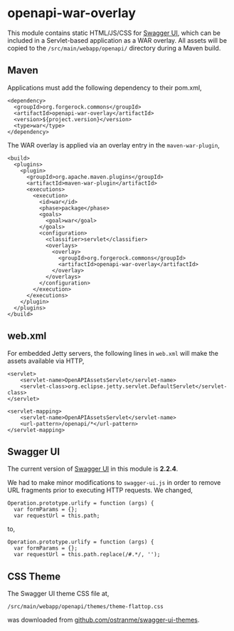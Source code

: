 # openapi-war-overlay

This module contains static HTML/JS/CSS for
[Swagger UI](https://github.com/swagger-api/swagger-ui), which can be included
in a Servlet-based application as a WAR overlay. All assets will be copied to
the `/src/main/webapp/openapi/` directory during a Maven build.

## Maven

Applications must add the following dependency to their pom.xml,

```
<dependency>
  <groupId>org.forgerock.commons</groupId>
  <artifactId>openapi-war-overlay</artifactId>
  <version>${project.version}</version>
  <type>war</type>
</dependency>
```

The WAR overlay is applied via an overlay entry in the `maven-war-plugin`,

```
<build>
  <plugins>
    <plugin>
      <groupId>org.apache.maven.plugins</groupId>
      <artifactId>maven-war-plugin</artifactId>
      <executions>
        <execution>
          <id>war</id>
          <phase>package</phase>
          <goals>
            <goal>war</goal>
          </goals>
          <configuration>
            <classifier>servlet</classifier>
            <overlays>
              <overlay>
                <groupId>org.forgerock.commons</groupId>
                <artifactId>openapi-war-overlay</artifactId>
              </overlay>
            </overlays>
          </configuration>
        </execution>
      </executions>
    </plugin>
  </plugins>
</build>
```

## web.xml

For embedded Jetty servers, the following lines in `web.xml` will make the
assets available via HTTP,

```
<servlet>
    <servlet-name>OpenAPIAssetsServlet</servlet-name>
    <servlet-class>org.eclipse.jetty.servlet.DefaultServlet</servlet-class>
</servlet>

<servlet-mapping>
    <servlet-name>OpenAPIAssetsServlet</servlet-name>
    <url-pattern>/openapi/*</url-pattern>
</servlet-mapping>
```

## Swagger UI

The current version of [Swagger UI](https://github.com/swagger-api/swagger-ui) in this module is **2.2.4**.

We had to make minor modifications to `swagger-ui.js` in order to remove URL fragments prior
to executing HTTP requests. We changed,

```
Operation.prototype.urlify = function (args) {
  var formParams = {};
  var requestUrl = this.path;
```

to,

```
Operation.prototype.urlify = function (args) {
  var formParams = {};
  var requestUrl = this.path.replace(/#.*/, '');
```

## CSS Theme

The Swagger UI theme CSS file at,

```
/src/main/webapp/openapi/themes/theme-flattop.css
```

was downloaded from [github.com/ostranme/swagger-ui-themes](https://github.com/ostranme/swagger-ui-themes).